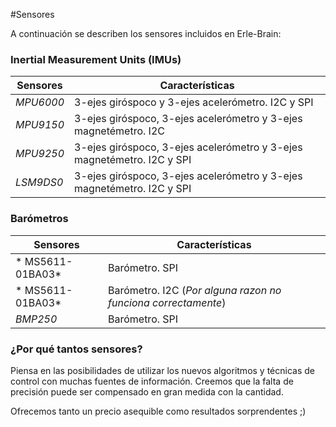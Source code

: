 #Sensores

A continuación se describen los sensores incluidos en Erle-Brain:

### Inertial Measurement Units (IMUs)

| **Sensores**   | **Características** |
|----|---------|
| *MPU6000* | 3-ejes giróspoco y 3-ejes acelerómetro. I2C y SPI|
| *MPU9150* | 3-ejes giróspoco, 3-ejes acelerómetro y 3-ejes magnetémetro. I2C  |
| *MPU9250* | 3-ejes giróspoco, 3-ejes acelerómetro y 3-ejes magnetémetro. I2C y SPI |
| *LSM9DS0* | 3-ejes giróspoco, 3-ejes acelerómetro y 3-ejes magnetémetro. I2C y SPI|

### Barómetros

| **Sensores**   | **Características** |
|----|---------|
| * MS5611-01BA03* | Barómetro. SPI |
| * MS5611-01BA03* | Barómetro. I2C (*Por alguna razon no funciona correctamente*) |
| *BMP250* | Barómetro. SPI |


### ¿Por qué tantos sensores?

Piensa en las posibilidades de utilizar los nuevos algoritmos y técnicas de control con muchas fuentes de información. Creemos que la falta de precisión puede ser compensado en gran medida con la cantidad.

Ofrecemos tanto un precio asequible como resultados sorprendentes ;)
